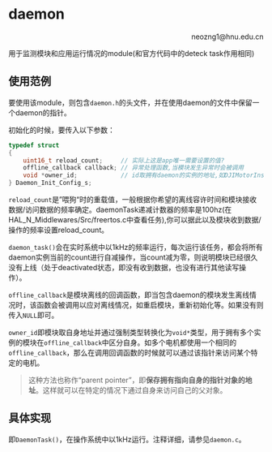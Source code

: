 # daemon

<p align='right'>neozng1@hnu.edu.cn</p>

用于监测模块和应用运行情况的module(和官方代码中的deteck task作用相同)

## 使用范例

要使用该module，则包含`daemon.h`的头文件，并在使用daemon的文件中保留一个daemon的指针。

初始化的时候，要传入以下参数：

```c
typedef struct
{
    uint16_t reload_count;     // 实际上这是app唯一需要设置的值?
    offline_callback callback; // 异常处理函数,当模块发生异常时会被调用
    void *owner_id;            // id取拥有daemon的实例的地址,如DJIMotorInstance*,cast成void*类型
} Daemon_Init_Config_s;
```

`reload_count`是”喂狗“时的重载值，一般根据你希望的离线容许时间和模块接收数据/访问数据的频率确定。daemonTask递减计数器的频率是100hz(在HAL_N_Middlewares/Src/freertos.c中查看任务),你可以据此以及模块收到数据/操作的频率设置reload_count。

`daemon_task()`会在实时系统中以1kHz的频率运行，每次运行该任务，都会将所有daemon实例当前的count进行自减操作，当count减为零，则说明模块已经很久没有上线（处于deactivated状态，即没有收到数据，也没有进行其他读写操作）。

`offline_callback`是模块离线的回调函数，即当包含daemon的模块发生离线情况时，该函数会被调用以应对离线情况，如重启模块，重新初始化等。如果没有则传入`NULL`即可。

`owner_id`即模块取自身地址并通过强制类型转换化为`void*`类型，用于拥有多个实例的模块在`offline_callback`中区分自身。如多个电机都使用一个相同的`offline_callback`，那么在调用回调函数的时候就可以通过该指针来访问某个特定的电机。

> 这种方法也称作“parent pointer”，即**保存拥有指向自身的指针对象的地址**。这样就可以在特定的情况下通过自身来访问自己的父对象。



## 具体实现

即`DaemonTask()`，在操作系统中以1kHz运行。注释详细，请参见`daemon.c`。